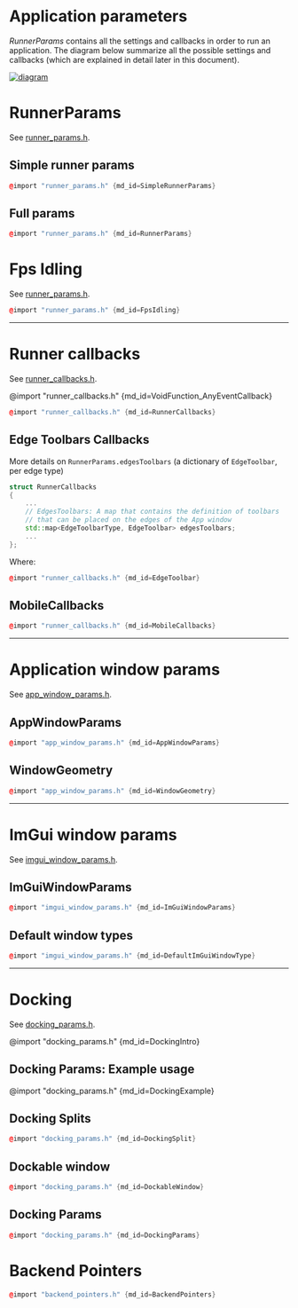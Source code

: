 # Application parameters

_RunnerParams_ contains all the settings and callbacks in order to run an application. 
The diagram below summarize all the possible settings and callbacks (which are explained in detail later in this document).

[![diagram](https://raw.githubusercontent.com/pthom/hello_imgui/master/src/hello_imgui/doc_src/hello_imgui_diagram.png)](https://raw.githubusercontent.com/pthom/hello_imgui/master/src/hello_imgui/doc_src/hello_imgui_diagram.png)

# RunnerParams

See [runner_params.h](https://github.com/pthom/hello_imgui/blob/master/src/hello_imgui/runner_params.h).


## Simple runner params

```cpp
@import "runner_params.h" {md_id=SimpleRunnerParams}
```

## Full params

```cpp
@import "runner_params.h" {md_id=RunnerParams}
```


# Fps Idling

See [runner_params.h](https://github.com/pthom/hello_imgui/blob/master/src/hello_imgui/runner_params.h).

```cpp
@import "runner_params.h" {md_id=FpsIdling}
```

----

# Runner callbacks

See [runner_callbacks.h](https://github.com/pthom/hello_imgui/blob/master/src/hello_imgui/runner_callbacks.h).

@import "runner_callbacks.h" {md_id=VoidFunction_AnyEventCallback}

```cpp
@import "runner_callbacks.h" {md_id=RunnerCallbacks}
```

## Edge Toolbars Callbacks
More details on `RunnerParams.edgesToolbars` (a dictionary of `EdgeToolbar`, per edge type)

```cpp
struct RunnerCallbacks
{
    ...
    // EdgesToolbars: A map that contains the definition of toolbars
    // that can be placed on the edges of the App window
    std::map<EdgeToolbarType, EdgeToolbar> edgesToolbars;
    ...
};
```

Where:
```cpp
@import "runner_callbacks.h" {md_id=EdgeToolbar}
```

## MobileCallbacks

```cpp
@import "runner_callbacks.h" {md_id=MobileCallbacks}
```

----

# Application window params

See [app_window_params.h](https://github.com/pthom/hello_imgui/blob/master/src/hello_imgui/app_window_params.h).

## AppWindowParams

```cpp
@import "app_window_params.h" {md_id=AppWindowParams}
```

## WindowGeometry

```cpp
@import "app_window_params.h" {md_id=WindowGeometry}
```
----

# ImGui window params

See [imgui_window_params.h](https://github.com/pthom/hello_imgui/blob/master/src/hello_imgui/imgui_window_params.h).

## ImGuiWindowParams

```cpp
@import "imgui_window_params.h" {md_id=ImGuiWindowParams}
```

## Default window types

```cpp
@import "imgui_window_params.h" {md_id=DefaultImGuiWindowType}
```

----

# Docking

See [docking_params.h](https://github.com/pthom/hello_imgui/blob/master/src/hello_imgui/docking_params.h).

@import "docking_params.h" {md_id=DockingIntro}

## Docking Params: Example usage

@import "docking_params.h" {md_id=DockingExample}

## Docking Splits

```cpp
@import "docking_params.h" {md_id=DockingSplit}
```

## Dockable window

```cpp
@import "docking_params.h" {md_id=DockableWindow}
```

## Docking Params

```cpp
@import "docking_params.h" {md_id=DockingParams}
```

# Backend Pointers

```cpp
@import "backend_pointers.h" {md_id=BackendPointers}
```
